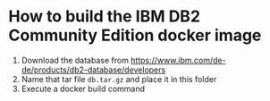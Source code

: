 # How to build the IBM DB2 Community Edition docker image

1. Download the database from
   https://www.ibm.com/de-de/products/db2-database/developers
2. Name that tar file `db.tar.gz` and place it in this folder
3. Execute a docker build command
